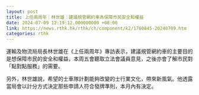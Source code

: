 ```yaml
---
layout: post
title: 上任兩周年｜林世雄︰建議規管網約車為保障市民安全和權益
date: 2024-07-09 12:19:12.000000000 +08:00
link: https://news.rthk.hk/rthk/ch/component/k2/1760845-20240709.htm
categories: rthk
---
```


運輸及物流局局長林世雄在《上任兩周年》專訪表示，建議規管網約車的主要目的是想保障市民的安全和權益，本周五會聽取立法會議員意見，之後亦會了解市民對「點對點服務」的需要。 

另外，林世雄說，希望的士車隊計劃能夠改變的士行業文化，帶來新風氣。他透露當局會以計分方式決定那些申請人符合發牌準則，本月內有決定。
